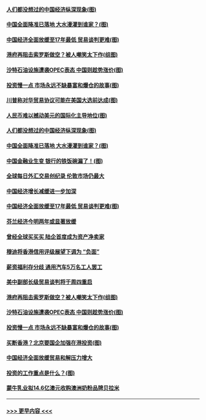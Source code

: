 #### [人们都没想过的中国经济纵深现象(图)](../pages/p5/907684.md?t=09180900) 
#### [中国全面降准已落地 大水漫灌到谁家？(图)](../pages/p5/907688.md?t=09180900) 
#### [中国经济全面放缓至17年最低 贸易谈判更难(图)](../pages/p5/907648.md?t=09180900) 
#### [港府再阻击索罗斯做空？被人嘲笑太下作(组图)](../pages/p5/907637.md?t=09180900) 
#### [沙特石油设施遭袭OPEC表态 中国则趁势涨价(图)](../pages/p5/907570.md?t=09180900) 
#### [投资慢一点 市场永远不缺暴富和爆仓的故事(图)](../pages/p5/907564.md?t=09180900) 
#### [川普称对华贸易协议可能在美国大选前达成(图)](../pages/p5/907707.md?t=09180900) 
#### [人民币难以撼动美元的国际化主导地位(图)](../pages/p5/907705.md?t=09180900) 
#### [人们都没想过的中国经济纵深现象(图)](../pages/p5/907684.md?t=09180900) 
#### [中国全面降准已落地 大水漫灌到谁家？(图)](../pages/p5/907688.md?t=09180900) 
#### [中国金融业生变 银行的铁饭碗漏了！(图)](../pages/p5/907683.md?t=09180900) 
#### [全球每日外汇交易创纪录 伦敦市场仍最大](../pages/p5/907685.md?t=09180900) 
#### [中国经济增长减缓进一步加深](../pages/p5/907649.md?t=09180900) 
#### [中国经济全面放缓至17年最低 贸易谈判更难(图)](../pages/p5/907648.md?t=09180900) 
#### [芬兰经济今明两年或显著放缓](../pages/p5/907643.md?t=09180900) 
#### [曾经全球买买买 陆企首度成为资产净卖家](../pages/p5/907641.md?t=09180900) 
#### [穆迪将香港信用评级展望下调为 “负面”](../pages/p5/907640.md?t=09180900) 
#### [薪资福利存分歧 通用汽车5万名工人罢工](../pages/p5/907639.md?t=09180900) 
#### [美中副部长级贸易谈判将于周四重启](../pages/p5/907638.md?t=09180900) 
#### [港府再阻击索罗斯做空？被人嘲笑太下作(组图)](../pages/p5/907637.md?t=09180900) 
#### [沙特石油设施遭袭OPEC表态 中国则趁势涨价(图)](../pages/p5/907570.md?t=09180900) 
#### [投资慢一点 市场永远不缺暴富和爆仓的故事(图)](../pages/p5/907564.md?t=09180900) 
#### [买断香港？北京要国企加强在港投资(图)](../pages/p5/907582.md?t=09180900) 
#### [中国经济全面放缓贸易和解压力增大](../pages/p5/907579.md?t=09180900) 
#### [投资的工作重点是什么？(图)](../pages/p5/907561.md?t=09180900) 
#### [蒙牛乳业拟14.6亿澳元收购澳洲奶粉品牌贝拉米](../pages/p5/907571.md?t=09180900) 

----
#### [ >>> 更早内容 <<< ](../indexes/p5-earlier.md)
